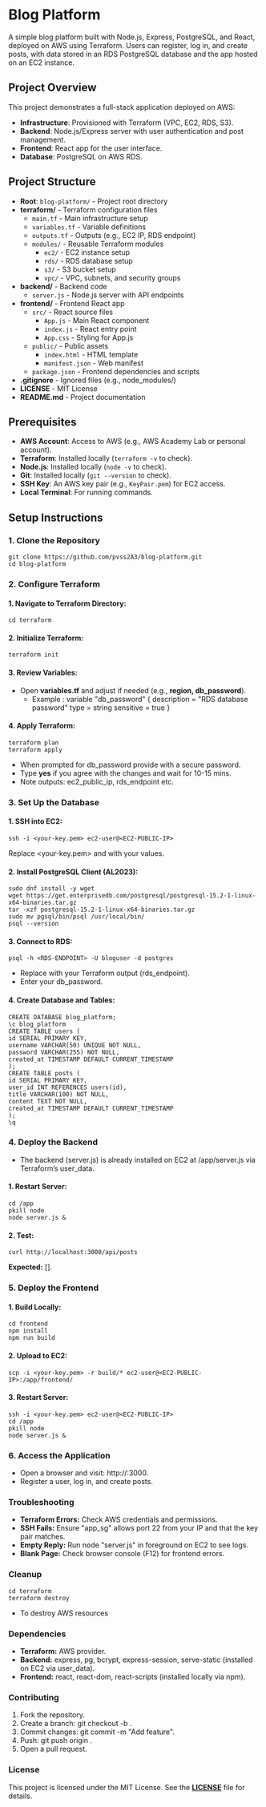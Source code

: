 # Blog Platform

A simple blog platform built with Node.js, Express, PostgreSQL, and React, deployed on AWS using Terraform. Users can register, log in, and create posts, with data stored in an RDS PostgreSQL database and the app hosted on an EC2 instance.

## Project Overview
This project demonstrates a full-stack application deployed on AWS:
- **Infrastructure**: Provisioned with Terraform (VPC, EC2, RDS, S3).
- **Backend**: Node.js/Express server with user authentication and post management.
- **Frontend**: React app for the user interface.
- **Database**: PostgreSQL on AWS RDS.

## Project Structure

- **Root**: `blog-platform/` - Project root directory
- **terraform/** - Terraform configuration files
  - `main.tf` - Main infrastructure setup
  - `variables.tf` - Variable definitions
  - `outputs.tf` - Outputs (e.g., EC2 IP, RDS endpoint)
  - `modules/` - Reusable Terraform modules
    - `ec2/` - EC2 instance setup
    - `rds/` - RDS database setup
    - `s3/` - S3 bucket setup
    - `vpc/` - VPC, subnets, and security groups
- **backend/** - Backend code
  - `server.js` - Node.js server with API endpoints
- **frontend/** - Frontend React app
  - `src/` - React source files
    - `App.js` - Main React component
    - `index.js` - React entry point
    - `App.css` - Styling for App.js
  - `public/` - Public assets
    - `index.html` - HTML template
    - `manifest.json` - Web manifest
  - `package.json` - Frontend dependencies and scripts
- **.gitignore** - Ignored files (e.g., node_modules/)
- **LICENSE** - MIT License
- **README.md** - Project documentation


## Prerequisites
- **AWS Account**: Access to AWS (e.g., AWS Academy Lab or personal account).
- **Terraform**: Installed locally (`terraform -v` to check).
- **Node.js**: Installed locally (`node -v` to check).
- **Git**: Installed locally (`git --version` to check).
- **SSH Key**: An AWS key pair (e.g., `KeyPair.pem`) for EC2 access.
- **Local Terminal**: For running commands.

## Setup Instructions

### 1. Clone the Repository
    git clone https://github.com/pvss2A3/blog-platform.git
    cd blog-platform

### 2. Configure Terraform
#### 1. Navigate to Terraform Directory:
    cd terraform
#### 2. Initialize Terraform:
    terraform init
#### 3. Review Variables:
- Open **variables.tf** and adjust if needed (e.g., **region, db_password**).
  - Example :   variable "db_password" {
                description = "RDS database password"
                type        = string
                sensitive   = true
                }
#### 4. Apply Terraform:
    terraform plan
    terraform apply
    
- When prompted for db_password provide with a secure password.
- Type **yes** if you agree with the changes and wait for 10-15 mins.
- Note outputs: ec2_public_ip, rds_endpoint etc.

### 3. Set Up the Database
#### 1. SSH into EC2:
    ssh -i <your-key.pem> ec2-user@<EC2-PUBLIC-IP>
Replace <your-key.pem> and <EC2-PUBLIC-IP> with your values.

#### 2. Install PostgreSQL Client (AL2023):
    sudo dnf install -y wget
    wget https://get.enterprisedb.com/postgresql/postgresql-15.2-1-linux-x64-binaries.tar.gz
    tar -xzf postgresql-15.2-1-linux-x64-binaries.tar.gz
    sudo mv pgsql/bin/psql /usr/local/bin/
    psql --version

#### 3. Connect to RDS:
    psql -h <RDS-ENDPOINT> -U bloguser -d postgres
- Replace <RDS-ENDPOINT> with your Terraform output (rds_endpoint). 
- Enter your db_password.

#### 4. Create Database and Tables:
    CREATE DATABASE blog_platform;
    \c blog_platform
    CREATE TABLE users (
    id SERIAL PRIMARY KEY,
    username VARCHAR(50) UNIQUE NOT NULL,
    password VARCHAR(255) NOT NULL,
    created_at TIMESTAMP DEFAULT CURRENT_TIMESTAMP
    );
    CREATE TABLE posts (
    id SERIAL PRIMARY KEY,
    user_id INT REFERENCES users(id),
    title VARCHAR(100) NOT NULL,
    content TEXT NOT NULL,
    created_at TIMESTAMP DEFAULT CURRENT_TIMESTAMP
    );
    \q

### 4. Deploy the Backend

- The backend (server.js) is already installed on EC2 at /app/server.js via Terraform’s user_data.

#### 1. Restart Server:
    cd /app
    pkill node
    node server.js &

#### 2. Test: 
    curl http://localhost:3000/api/posts
**Expected:** [].

### 5. Deploy the Frontend
#### 1. Build Locally:
    cd frontend
    npm install
    npm run build

#### 2. Upload to EC2:
    scp -i <your-key.pem> -r build/* ec2-user@<EC2-PUBLIC-IP>:/app/frontend/

#### 3. Restart Server:
    ssh -i <your-key.pem> ec2-user@<EC2-PUBLIC-IP>
    cd /app
    pkill node
    node server.js &

### 6. Access the Application

- Open a browser and visit: http://<EC2-PUBLIC-IP>:3000.
- Register a user, log in, and create posts.

### Troubleshooting
- **Terraform Errors:** Check AWS credentials and permissions. 
- **SSH Fails:** Ensure "app_sg" allows port 22 from your IP and that the key pair matches. 
- **Empty Reply:** Run node "server.js" in foreground on EC2 to see logs. 
- **Blank Page:** Check browser console (F12) for frontend errors.

### Cleanup
    cd terraform
    terraform destroy
- To destroy AWS resources

### Dependencies
- **Terraform:** AWS provider. 
- **Backend:** express, pg, bcrypt, express-session, serve-static (installed on EC2 via user_data). 
- **Frontend:** react, react-dom, react-scripts (installed locally via npm).

### Contributing
1. Fork the repository.
2. Create a branch: git checkout -b <feature-name>.
3. Commit changes: git commit -m "Add feature".
4. Push: git push origin <feature-name>.
5. Open a pull request.

### License
This project is licensed under the MIT License. See the [**LICENSE**](/LICENSE) file for details.
